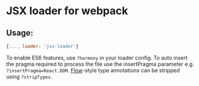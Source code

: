# JSX loader for webpack

## Usage:

```js
{..., loader: 'jsx-loader'}
```

To enable ES6 features, use `?harmony` in your loader config. To auto insert the pragma required to process the file use the insertPragma parameter e.g. `?insertPragma=React.DOM`. [Flow]-style type annotations can be stripped using `?stripTypes`.


[Flow]: http://flowtype.org/
